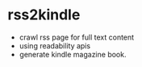 # rss2kindle

* crawl rss page for full text content
* using readability apis
* generate kindle magazine book.
